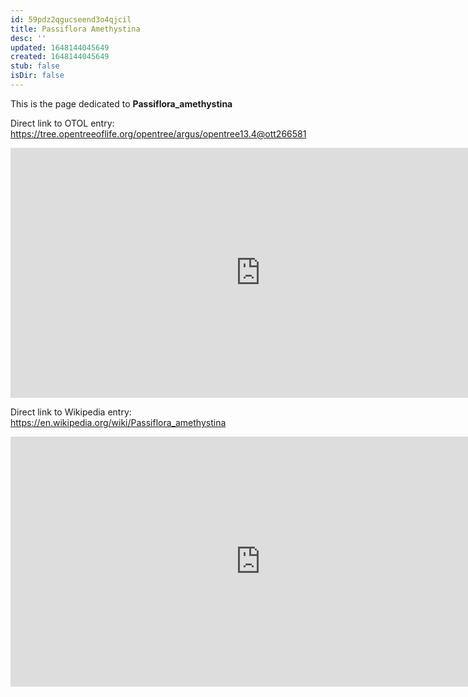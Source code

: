 ```yaml
---
id: 59pdz2qgucseend3o4qjcil
title: Passiflora Amethystina
desc: ''
updated: 1648144045649
created: 1648144045649
stub: false
isDir: false
---
```

This is the page dedicated to **Passiflora_amethystina**


Direct link to OTOL entry: https://tree.opentreeoflife.org/opentree/argus/opentree13.4@ott266581



<html>
    <body>
    <iframe src="https://tree.opentreeoflife.org/opentree/argus/opentree13.4@ott266581"
    width="800" height="400" frameborder="0" allowfullscreen> </iframe>
    </body>
</html>
    


Direct link to Wikipedia entry: https://en.wikipedia.org/wiki/Passiflora_amethystina



<html>
    <body>
    <iframe src="https://en.wikipedia.org/wiki/Passiflora_amethystina"
    width="800" height="400" frameborder="0" allowfullscreen> </iframe>
    </body>
</html>
    
